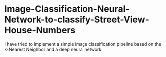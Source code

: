 # Image-Classification-Neural-Network-to-classify-Street-View-House-Numbers
I have tried to implement a simple image classification pipeline based on the k-Nearest Neighbor and a deep neural network.
